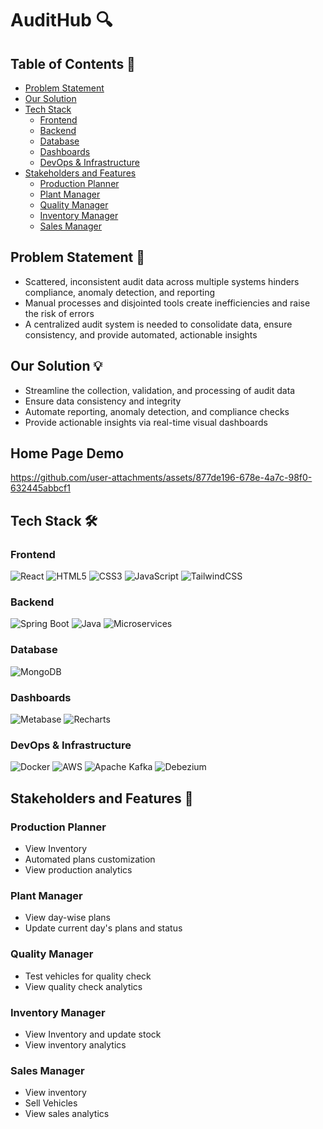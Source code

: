 # AuditHub 🔍

## Table of Contents 📑
- [Problem Statement](#problem-statement-)
- [Our Solution](#our-solution-)
- [Tech Stack](#tech-stack)
  - [Frontend](#frontend)
  - [Backend](#backend)
  - [Database](#database)
  - [Dashboards](#dashboards)
  - [DevOps & Infrastructure](#devops--infrastructure)
- [Stakeholders and Features](#stakeholders-and-features-)
  - [Production Planner](#production-planner)
  - [Plant Manager](#plant-manager)
  - [Quality Manager](#quality-manager)
  - [Inventory Manager](#inventory-manager)
  - [Sales Manager](#sales-manager)

## Problem Statement 🚨
- Scattered, inconsistent audit data across multiple systems hinders compliance, anomaly detection, and reporting
- Manual processes and disjointed tools create inefficiencies and raise the risk of errors
- A centralized audit system is needed to consolidate data, ensure consistency, and provide automated, actionable insights

## Our Solution 💡
- Streamline the collection, validation, and processing of audit data
- Ensure data consistency and integrity
- Automate reporting, anomaly detection, and compliance checks
- Provide actionable insights via real-time visual dashboards

## Home Page Demo
https://github.com/user-attachments/assets/877de196-678e-4a7c-98f0-632445abbcf1

## Tech Stack 🛠️

### Frontend
![React](https://img.shields.io/badge/React-20232A?style=for-the-badge&logo=react&logoColor=61DAFB)
![HTML5](https://img.shields.io/badge/HTML5-E34F26?style=for-the-badge&logo=html5&logoColor=white)
![CSS3](https://img.shields.io/badge/CSS3-1572B6?style=for-the-badge&logo=css3&logoColor=white)
![JavaScript](https://img.shields.io/badge/JavaScript-F7DF1E?style=for-the-badge&logo=javascript&logoColor=black)
![TailwindCSS](https://img.shields.io/badge/Tailwind_CSS-38B2AC?style=for-the-badge&logo=tailwind-css&logoColor=white)

### Backend
![Spring Boot](https://img.shields.io/badge/Spring_Boot-F2F4F9?style=for-the-badge&logo=spring-boot)
![Java](https://img.shields.io/badge/Java-ED8B00?style=for-the-badge&logo=openjdk&logoColor=white)
![Microservices](https://img.shields.io/badge/Microservices-FF6C37?style=for-the-badge&logo=microservices&logoColor=white)

### Database
![MongoDB](https://img.shields.io/badge/MongoDB-4EA94B?style=for-the-badge&logo=mongodb&logoColor=white)

### Dashboards
![Metabase](https://img.shields.io/badge/Metabase-509EE3?style=for-the-badge&logo=metabase&logoColor=white)
![Recharts](https://img.shields.io/badge/Recharts-22B5BF?style=for-the-badge&logo=recharts&logoColor=white)

### DevOps & Infrastructure
![Docker](https://img.shields.io/badge/Docker-2CA5E0?style=for-the-badge&logo=docker&logoColor=white)
![AWS](https://img.shields.io/badge/AWS-232F3E?style=for-the-badge&logo=amazon-aws&logoColor=white)
![Apache Kafka](https://img.shields.io/badge/Apache_Kafka-231F20?style=for-the-badge&logo=apache-kafka&logoColor=white)
![Debezium](https://img.shields.io/badge/Debezium-FF7F50?style=for-the-badge&logo=debezium&logoColor=white)

## Stakeholders and Features 👥

### Production Planner
- View Inventory
- Automated plans customization
- View production analytics

### Plant Manager
- View day-wise plans
- Update current day's plans and status

### Quality Manager
- Test vehicles for quality check
- View quality check analytics

### Inventory Manager
- View Inventory and update stock
- View inventory analytics

### Sales Manager
- View inventory
- Sell Vehicles
- View sales analytics
